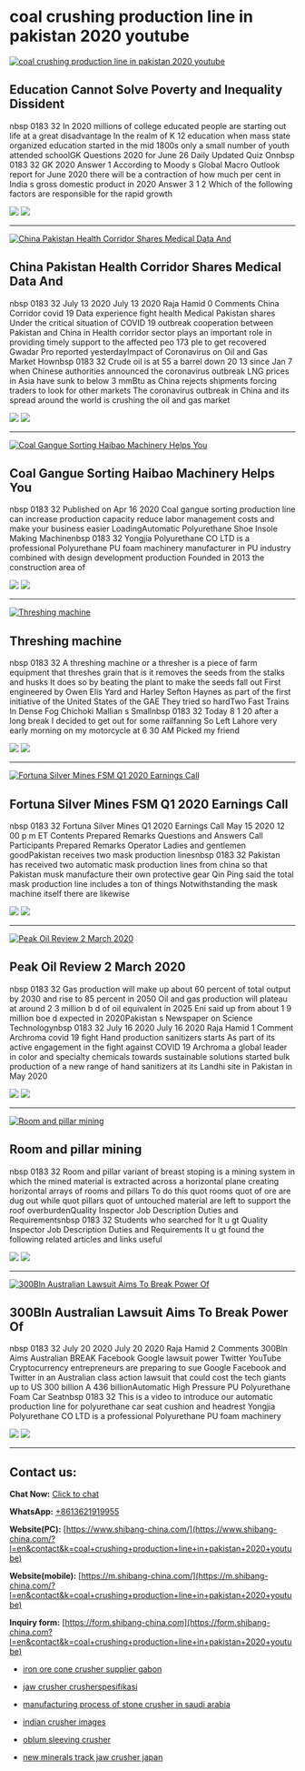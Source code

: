 # coal crushing production line in pakistan 2020 youtube

<a href="https://swt.shibang-china.com/?l=en&img&k=coal+crushing+production+line+in+pakistan+2020+youtube" target="_blank">![coal crushing production line in pakistan 2020 youtube](http://static.shibang-china.com/all-800x300/1032.jpg)</a>

## Education Cannot Solve Poverty and Inequality Dissident
nbsp 0183 32 In 2020 millions of college educated people are starting out life at a great disadvantage In the realm of K 12 education when mass state organized education started in the mid 1800s only a small number of youth attended schoolGK Questions 2020 for June 26 Daily Updated Quiz Onnbsp 0183 32 GK 2020 Answer 1 According to Moody s Global Macro Outlook report for June 2020 there will be a contraction of how much per cent in India s gross domestic product in 2020 Answer 3 1 2 Which of the following factors are responsible for the rapid growth


<a href="https://whatsapp.shibangsoft.com/WhatsApp.php" target="_blank" title="WhatsApp">![](http://static.shibang-china.com/icon/whatsapp.png)</a> <a href="https://swt.shibang-china.com/?l=en&icon&k=coal+crushing+production+line+in+pakistan+2020+youtube" target="_blank">![](http://static.shibang-china.com/icon/chat-en.png)</a>

---

<a href="https://swt.shibang-china.com/?l=en&img&k=coal+crushing+production+line+in+pakistan+2020+youtube" target="_blank">![China Pakistan Health Corridor Shares Medical Data And](http://static.shibang-china.com/all-800x300/186.jpg)</a>

## China Pakistan Health Corridor Shares Medical Data And
nbsp 0183 32 July 13 2020 July 13 2020 Raja Hamid 0 Comments China Corridor covid 19 Data experience fight health Medical Pakistan shares Under the critical situation of COVID 19 outbreak cooperation between Pakistan and China in Health corridor sector plays an important role in providing timely support to the affected peo 173 ple to get recovered Gwadar Pro reported yesterdayImpact of Coronavirus on Oil and Gas Market Hownbsp 0183 32 Crude oil is at 55 a barrel down 20 13 since Jan 7 when Chinese authorities announced the coronavirus outbreak LNG prices in Asia have sunk to below 3 mmBtu as China rejects shipments forcing traders to look for other markets The coronavirus outbreak in China and its spread around the world is crushing the oil and gas market


<a href="https://whatsapp.shibangsoft.com/WhatsApp.php" target="_blank" title="WhatsApp">![](http://static.shibang-china.com/icon/whatsapp.png)</a> <a href="https://swt.shibang-china.com/?l=en&icon&k=coal+crushing+production+line+in+pakistan+2020+youtube" target="_blank">![](http://static.shibang-china.com/icon/chat-en.png)</a>

---

<a href="https://swt.shibang-china.com/?l=en&img&k=coal+crushing+production+line+in+pakistan+2020+youtube" target="_blank">![Coal Gangue Sorting Haibao Machinery Helps You](http://static.shibang-china.com/all-800x300/955.jpg)</a>

## Coal Gangue Sorting Haibao Machinery Helps You
nbsp 0183 32 Published on Apr 16 2020 Coal gangue sorting production line can increase production capacity reduce labor management costs and make your business easier LoadingAutomatic Polyurethane Shoe Insole Making Machinenbsp 0183 32 Yongjia Polyurethane CO LTD is a professional Polyurethane PU foam machinery manufacturer in PU industry combined with design development production Founded in 2013 the construction area of


<a href="https://whatsapp.shibangsoft.com/WhatsApp.php" target="_blank" title="WhatsApp">![](http://static.shibang-china.com/icon/whatsapp.png)</a> <a href="https://swt.shibang-china.com/?l=en&icon&k=coal+crushing+production+line+in+pakistan+2020+youtube" target="_blank">![](http://static.shibang-china.com/icon/chat-en.png)</a>

---

<a href="https://swt.shibang-china.com/?l=en&img&k=coal+crushing+production+line+in+pakistan+2020+youtube" target="_blank">![Threshing machine](http://static.shibang-china.com/all-800x300/762.jpg)</a>

## Threshing machine
nbsp 0183 32 A threshing machine or a thresher is a piece of farm equipment that threshes grain that is it removes the seeds from the stalks and husks It does so by beating the plant to make the seeds fall out First engineered by Owen Elis Yard and Harley Sefton Haynes as part of the first initiative of the United States of the GAE They tried so hardTwo Fast Trains In Dense Fog Chichoki Mallian s Smallnbsp 0183 32 Today 8 1 20 after a long break I decided to get out for some railfanning So Left Lahore very early morning on my motorcycle at 6 30 AM Picked my friend


<a href="https://whatsapp.shibangsoft.com/WhatsApp.php" target="_blank" title="WhatsApp">![](http://static.shibang-china.com/icon/whatsapp.png)</a> <a href="https://swt.shibang-china.com/?l=en&icon&k=coal+crushing+production+line+in+pakistan+2020+youtube" target="_blank">![](http://static.shibang-china.com/icon/chat-en.png)</a>

---

<a href="https://swt.shibang-china.com/?l=en&img&k=coal+crushing+production+line+in+pakistan+2020+youtube" target="_blank">![Fortuna Silver Mines FSM Q1 2020 Earnings Call](http://static.shibang-china.com/all-800x300/1367.jpg)</a>

## Fortuna Silver Mines FSM Q1 2020 Earnings Call
nbsp 0183 32 Fortuna Silver Mines Q1 2020 Earnings Call May 15 2020 12 00 p m ET Contents Prepared Remarks Questions and Answers Call Participants Prepared Remarks Operator Ladies and gentlemen goodPakistan receives two mask production linesnbsp 0183 32 Pakistan has received two automatic mask production lines from china so that Pakistan musk manufacture their own protective gear Qin Ping said the total mask production line includes a ton of things Notwithstanding the mask machine itself there are likewise


<a href="https://whatsapp.shibangsoft.com/WhatsApp.php" target="_blank" title="WhatsApp">![](http://static.shibang-china.com/icon/whatsapp.png)</a> <a href="https://swt.shibang-china.com/?l=en&icon&k=coal+crushing+production+line+in+pakistan+2020+youtube" target="_blank">![](http://static.shibang-china.com/icon/chat-en.png)</a>

---

<a href="https://swt.shibang-china.com/?l=en&img&k=coal+crushing+production+line+in+pakistan+2020+youtube" target="_blank">![Peak Oil Review 2 March 2020](http://static.shibang-china.com/all-800x300/1134.jpg)</a>

## Peak Oil Review 2 March 2020
nbsp 0183 32 Gas production will make up about 60 percent of total output by 2030 and rise to 85 percent in 2050 Oil and gas production will plateau at around 2 3 million b d of oil equivalent in 2025 Eni said up from about 1 9 million boe d expected in 2020Pakistan s Newspaper on Science Technologynbsp 0183 32 July 16 2020 July 16 2020 Raja Hamid 1 Comment Archroma covid 19 fight Hand production sanitizers starts As part of its active engagement in the fight against COVID 19 Archroma a global leader in color and specialty chemicals towards sustainable solutions started bulk production of a new range of hand sanitizers at its Landhi site in Pakistan in May 2020


<a href="https://whatsapp.shibangsoft.com/WhatsApp.php" target="_blank" title="WhatsApp">![](http://static.shibang-china.com/icon/whatsapp.png)</a> <a href="https://swt.shibang-china.com/?l=en&icon&k=coal+crushing+production+line+in+pakistan+2020+youtube" target="_blank">![](http://static.shibang-china.com/icon/chat-en.png)</a>

---

<a href="https://swt.shibang-china.com/?l=en&img&k=coal+crushing+production+line+in+pakistan+2020+youtube" target="_blank">![Room and pillar mining](http://static.shibang-china.com/all-800x300/862.jpg)</a>

## Room and pillar mining
nbsp 0183 32 Room and pillar variant of breast stoping is a mining system in which the mined material is extracted across a horizontal plane creating horizontal arrays of rooms and pillars To do this quot rooms quot of ore are dug out while quot pillars quot of untouched material are left to support the roof overburdenQuality Inspector Job Description Duties and Requirementsnbsp 0183 32 Students who searched for lt u gt Quality Inspector Job Description Duties and Requirements lt u gt found the following related articles and links useful


<a href="https://whatsapp.shibangsoft.com/WhatsApp.php" target="_blank" title="WhatsApp">![](http://static.shibang-china.com/icon/whatsapp.png)</a> <a href="https://swt.shibang-china.com/?l=en&icon&k=coal+crushing+production+line+in+pakistan+2020+youtube" target="_blank">![](http://static.shibang-china.com/icon/chat-en.png)</a>

---

<a href="https://swt.shibang-china.com/?l=en&img&k=coal+crushing+production+line+in+pakistan+2020+youtube" target="_blank">![300Bln Australian Lawsuit Aims To Break Power Of](http://static.shibang-china.com/all-800x300/4.jpg)</a>

## 300Bln Australian Lawsuit Aims To Break Power Of
nbsp 0183 32 July 20 2020 July 20 2020 Raja Hamid 2 Comments 300Bln Aims Australian BREAK Facebook Google lawsuit power Twitter YouTube Cryptocurrency entrepreneurs are preparing to sue Google Facebook and Twitter in an Australian class action lawsuit that could cost the tech giants up to US 300 billion A 436 billionAutomatic High Pressure PU Polyurethane Foam Car Seatnbsp 0183 32 This is a video to introduce our automatic production line for polyurethane car seat cushion and headrest Yongjia Polyurethane CO LTD is a professional Polyurethane PU foam machinery


<a href="https://whatsapp.shibangsoft.com/WhatsApp.php" target="_blank" title="WhatsApp">![](http://static.shibang-china.com/icon/whatsapp.png)</a> <a href="https://swt.shibang-china.com/?l=en&icon&k=coal+crushing+production+line+in+pakistan+2020+youtube" target="_blank">![](http://static.shibang-china.com/icon/chat-en.png)</a>

---
## Contact us:

**Chat Now:** [Click to chat](https://swt.shibang-china.com?l=en&contact&k=coal+crushing+production+line+in+pakistan+2020+youtube)

**WhatsApp:**  [+8613621919955](https://whatsapp.shibangsoft.com/WhatsApp.php)

**Website(PC):** [https://www.shibang-china.com/](https://www.shibang-china.com/?l=en&contact&k=coal+crushing+production+line+in+pakistan+2020+youtube)

**Website(mobile):** [https://m.shibang-china.com/](https://m.shibang-china.com/?l=en&contact&k=coal+crushing+production+line+in+pakistan+2020+youtube)

**Inquiry form:** [https://form.shibang-china.com](https://form.shibang-china.com?l=en&contact&k=coal+crushing+production+line+in+pakistan+2020+youtube)

* [iron ore cone crusher supplier gabon](../168/iron%20ore%20cone%20crusher%20supplier%20gabon.md)

* [jaw crusher crusherspesifikasi](../167/jaw%20crusher%20crusherspesifikasi.md)

* [manufacturing process of stone crusher in saudi arabia](../170/manufacturing%20process%20of%20stone%20crusher%20in%20saudi%20arabia.md)

* [indian crusher images](../169/indian%20crusher%20images.md)

* [oblum sleeving crusher](../166/oblum%20sleeving%20crusher.md)

* [new minerals track jaw crusher japan](../170/new%20minerals%20track%20jaw%20crusher%20japan.md)